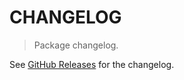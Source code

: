 # CHANGELOG

> Package changelog.

See [GitHub Releases](https://github.com/stdlib-js/simulate-iter-hann-pulse/releases) for the changelog.